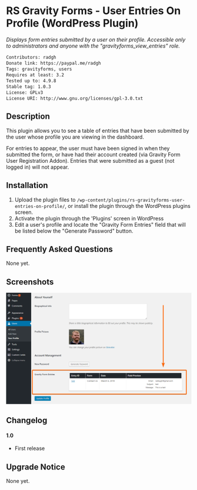 RS Gravity Forms - User Entries On Profile (WordPress Plugin)
==

_Displays form entries submitted by a user on their profile. Accessible only to administrators and anyone with the "gravityforms_view_entries" role._

    Contributors: radgh
    Donate link: https://paypal.me/radgh
    Tags: gravityforms, users
    Requires at least: 3.2
    Tested up to: 4.9.8
    Stable tag: 1.0.3
    License: GPLv3
    License URI: http://www.gnu.org/licenses/gpl-3.0.txt

## Description ##

This plugin allows you to see a table of entries that have been submitted by the user whose profile you are viewing in the dashboard.

For entries to appear, the user must have been signed in when they submitted the form, or have had their account created (via Gravity Form User Registration Addon). Entries that were submitted as a guest (not logged in) will not appear.

## Installation ##

1. Upload the plugin files to `/wp-content/plugins/rs-gravityforms-user-entries-on-profile/`, or install the plugin through the WordPress plugins screen.
1. Activate the plugin through the 'Plugins' screen in WordPress
1. Edit a user's profile and locate the "Gravity Form Entries" field that will be listed below the "Generate Password" button.

## Frequently Asked Questions ##

None yet.

## Screenshots ##

![An example of the "Gravity Form Entries" table added to the edit profile screen in the WordPress dashboard.](screenshot-1.png)


## Changelog ##

#### 1.0
* First release

## Upgrade Notice ##

None yet.
